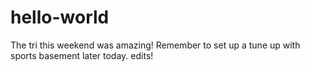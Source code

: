 # hello-world
The tri this weekend was amazing! Remember to set up a tune up with sports basement later today.
edits!
